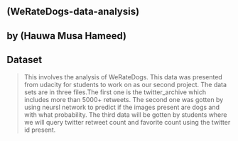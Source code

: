 ## (WeRateDogs-data-analysis)
## by (Hauwa Musa Hameed)


## Dataset

> This involves the analysis of WeRateDogs. This data was presented from udacity for students to work on as our second project. The data sets are in three files.The first one is the twitter_archive which includes more than 5000+ retweets. The second one was gotten by using neursl network to predict if the images present are dogs and with what probability. The third data will be gotten by students where we will query twitter retweet count and favorite count using the twitter id present.
